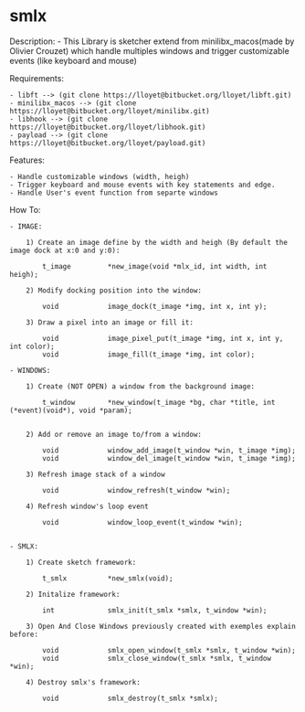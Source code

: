 # smlx

Description:
	- This Library is sketcher extend from minilibx_macos(made by Olivier Crouzet) which handle multiples windows
		and trigger customizable events (like keyboard and mouse)

Requirements:

	- libft --> (git clone https://lloyet@bitbucket.org/lloyet/libft.git)
	- minilibx_macos --> (git clone https://lloyet@bitbucket.org/lloyet/minilibx.git)
	- libhook --> (git clone https://lloyet@bitbucket.org/lloyet/libhook.git)
	- payload --> (git clone https://lloyet@bitbucket.org/lloyet/payload.git)

Features:

	- Handle customizable windows (width, heigh)
	- Trigger keyboard and mouse events with key statements and edge.
	- Handle User's event function from separte windows

How To:

	- IMAGE:

		1) Create an image define by the width and heigh (By default the image dock at x:0 and y:0):

			t_image			*new_image(void *mlx_id, int width, int heigh);

		2) Modify docking position into the window:

			void			image_dock(t_image *img, int x, int y);

		3) Draw a pixel into an image or fill it:

			void			image_pixel_put(t_image *img, int x, int y, int color);
			void			image_fill(t_image *img, int color);

	- WINDOWS:

		1) Create (NOT OPEN) a window from the background image:

			t_window		*new_window(t_image *bg, char *title, int (*event)(void*), void *param);


		2) Add or remove an image to/from a window:

			void			window_add_image(t_window *win, t_image *img);
			void			window_del_image(t_window *win, t_image *img);

		3) Refresh image stack of a window

			void			window_refresh(t_window *win);

		4) Refresh window's loop event

			void			window_loop_event(t_window *win);


	- SMLX:

		1) Create sketch framework:

			t_smlx			*new_smlx(void);

		2) Initalize framework:

			int				smlx_init(t_smlx *smlx, t_window *win);

		3) Open And Close Windows previously created with exemples explain before:

			void			smlx_open_window(t_smlx *smlx, t_window *win);
			void			smlx_close_window(t_smlx *smlx, t_window *win);

		4) Destroy smlx's framework:

			void			smlx_destroy(t_smlx *smlx);
